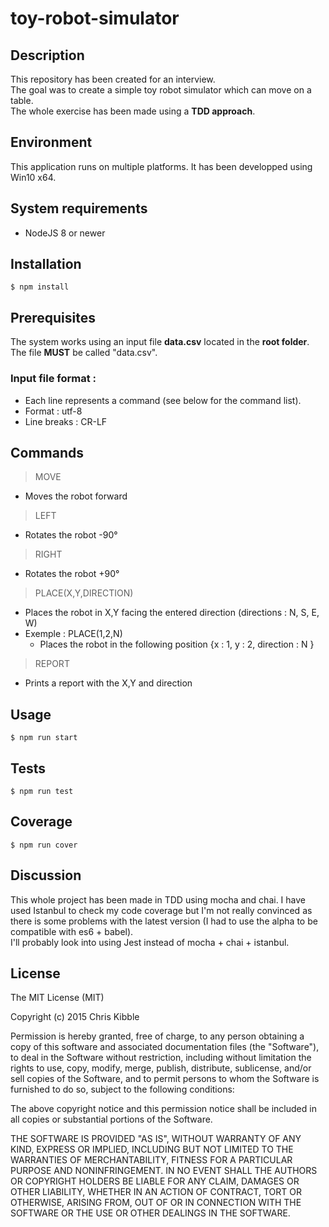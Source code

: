 # toy-robot-simulator

## Description
This repository has been created for an interview.<br/>
The goal was to create a simple toy robot simulator which can move on a table.<br/>
The whole exercise has been made using a **TDD approach**.

## Environment 
This application runs on multiple platforms. It has been developped using Win10 x64.

## System requirements
- NodeJS 8 or newer

## Installation 
``` 
$ npm install
```
## Prerequisites
The system works using an input file **data.csv** located in the **root folder**.<br/>
The file **MUST** be called "data.csv".

### Input file format :
- Each line represents a command (see below for the command list).
- Format : utf-8
- Line breaks : CR-LF

## Commands
> MOVE
- Moves the robot forward
> LEFT
- Rotates the robot -90°
> RIGHT
- Rotates the robot +90°
> PLACE(X,Y,DIRECTION)
- Places the robot in X,Y facing the entered direction (directions : N, S, E, W)
- Exemple : PLACE(1,2,N)
    - Places the robot in the following position {x : 1, y : 2, direction : N }
> REPORT
- Prints a report with the X,Y and direction

## Usage
``` 
$ npm run start
```

## Tests
``` 
$ npm run test
```

## Coverage
``` 
$ npm run cover
```

## Discussion
This whole project has been made in TDD using mocha and chai. I have used Istanbul to check my code coverage but I'm not really convinced as there is some problems with the latest version (I had to use the alpha to be compatible with es6 + babel).<br/>
I'll probably look into using Jest instead of mocha + chai + istanbul. 

## License
The MIT License (MIT)

Copyright (c) 2015 Chris Kibble

Permission is hereby granted, free of charge, to any person obtaining a copy of this software and associated documentation files (the "Software"), to deal in the Software without restriction, including without limitation the rights to use, copy, modify, merge, publish, distribute, sublicense, and/or sell copies of the Software, and to permit persons to whom the Software is furnished to do so, subject to the following conditions:

The above copyright notice and this permission notice shall be included in all copies or substantial portions of the Software.

THE SOFTWARE IS PROVIDED "AS IS", WITHOUT WARRANTY OF ANY KIND, EXPRESS OR IMPLIED, INCLUDING BUT NOT LIMITED TO THE WARRANTIES OF MERCHANTABILITY, FITNESS FOR A PARTICULAR PURPOSE AND NONINFRINGEMENT. IN NO EVENT SHALL THE AUTHORS OR COPYRIGHT HOLDERS BE LIABLE FOR ANY CLAIM, DAMAGES OR OTHER LIABILITY, WHETHER IN AN ACTION OF CONTRACT, TORT OR OTHERWISE, ARISING FROM, OUT OF OR IN CONNECTION WITH THE SOFTWARE OR THE USE OR OTHER DEALINGS IN THE SOFTWARE.